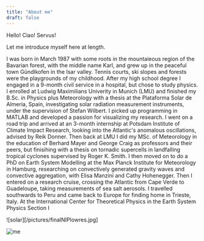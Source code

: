 ```yaml
---
title: "About me"
draft: false
---
```


Hello! Ciao! Servus!

Let me introduce myself here at length. 

I was born in March 1987 with some roots in the mountaieous region of the Bavarian forest, with the middle name Karl, and grew up in the peaceful town Gündlkofen in the Isar valley. Tennis courts, ski slopes and forests were the playgrounds of my childhood. After my high school degree I engaged in a 9-month civil service in a hospital, but chose to study physics. I enrolled at Ludwig Maximilians Univerity in Munich (LMU) and finished my B.Sc. in Physics plus Meteorology with a thesis at the Plataforma Solar de Almeria, Spain, investigating solar radiation measurement instruments, under the supervision of Stefan Wilbert. 
I picked up programming in MATLAB and developed a passion for visualizing my research. I went on a road trip and arrived at an 3-month internship at Potsdam Institute of Climate Impact Research, looking into the Atlantic's anomalous oscillations, advised by Reik Donner. Then back at LMU I did my MSc. of Meteorology in the education of Berhard Mayer and George Craig as professors and their peers, but finisihing with a thesis on tornadic supercells in landfalling tropical cyclones supervised by Roger K. Smith. I then moved on to do a PhD on Earth System Modelling at the Max Planck Institute for Meteorology in Hamburg, researching on convectively generated gravity waves and convective aggregation, with Elisa Manzini and Cathy Hohenegger. Then I entered on a research cruise, crossing the Atlantic from Cape Verde to Guadeloupe, taking measurements of sea salt aerosols. I travelled southwards to Peru and came back to Europe for finding home in Trieste, Italy. At the International Center for Theoretical Physics in the Earth System Physics Section I 

![solar][/pictures/finalNIPlowres.jpg]

![me](/pictures/P6051951.JPG)


